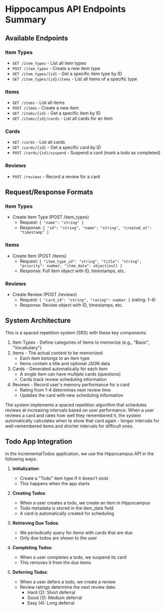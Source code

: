 # Hippocampus API Endpoints Summary

## Available Endpoints

### Item Types

- `GET /item_types` - List all item types
- `POST /item_types` - Create a new item type
- `GET /item_types/{id}` - Get a specific item type by ID
- `GET /item_types/{id}/items` - List all items of a specific type

### Items

- `GET /items` - List all items
- `POST /items` - Create a new item
- `GET /items/{id}` - Get a specific item by ID
- `GET /items/{id}/cards` - List all cards for an item

### Cards

- `GET /cards` - List all cards
- `GET /cards/{id}` - Get a specific card by ID
- `POST /cards/{id}/suspend` - Suspend a card (mark a todo as completed)

### Reviews

- `POST /reviews` - Record a review for a card

## Request/Response Formats

### Item Types

- Create Item Type (POST /item_types)
  - Request: `{ "name": "string" }`
  - Response: `{ "id": "string", "name": "string", "created_at": "timestamp" }`

### Items

- Create Item (POST /items)
  - Request: `{ "item_type_id": "string", "title": "string", "priority": number, "item_data": object|null }`
  - Response: Full item object with ID, timestamps, etc.

### Reviews

- Create Review (POST /reviews)
  - Request: `{ "card_id": "string", "rating": number }` (rating: 1-4)
  - Response: Review object with ID, timestamps, etc.

## System Architecture

This is a spaced repetition system (SRS) with these key components:

1. Item Types - Define categories of items to memorize (e.g., "Basic", "Vocabulary")
2. Items - The actual content to be memorized
    - Each item belongs to an item type
    - Items contain a title and optional JSON data
3. Cards - Generated automatically for each item
    - A single item can have multiple cards (questions)
    - Cards track review scheduling information
4. Reviews - Record user's memory performance for a card
    - Rating from 1-4 determines next review time
    - Updates the card with new scheduling information

The system implements a spaced repetition algorithm that schedules reviews at
increasing intervals based on user performance. When a user reviews a card and
rates how well they remembered it, the system automatically calculates when to
show that card again - longer intervals for well-remembered items and shorter
intervals for difficult ones.


## Todo App Integration

In the IncrementalTodos application, we use the Hippocampus API in the following ways:

1. **Initialization**: 
   - Create a "Todo" item type if it doesn't exist
   - This happens when the app starts

2. **Creating Todos**:
   - When a user creates a todo, we create an item in Hippocampus
   - Todo metadata is stored in the item_data field
   - A card is automatically created for scheduling

3. **Retrieving Due Todos**:
   - We periodically query for items with cards that are due
   - Only due todos are shown to the user

4. **Completing Todos**:
   - When a user completes a todo, we suspend its card
   - This removes it from the due items

5. **Deferring Todos**:
   - When a user defers a todo, we create a review
   - Review ratings determine the next review date:
     - Hard (2): Short deferral
     - Good (3): Medium deferral
     - Easy (4): Long deferral